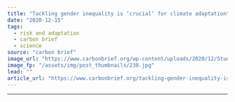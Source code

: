 ```yaml
---
title: "Tackling gender inequality is ‘crucial’ for climate adaptation"
date: "2020-12-15"
tags: 
  - risk and adaptation
  - carbon brief
  - science
source: "carbon brief"
image_url: "https://www.carbonbrief.org/wp-content/uploads/2020/12/Students-at-english-class.-Madaba-Jordan-107x71.jpg"
image_fp: "/assets/img/post_thumbnails/238.jpg"
lead: ""
article_url: "https://www.carbonbrief.org/tackling-gender-inequality-is-crucial-for-climate-adaptation"
---
```


---
